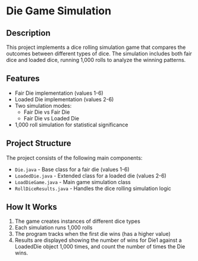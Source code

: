 # Die Game Simulation

## Description
This project implements a dice rolling simulation game that compares the outcomes between different types of dice. The simulation includes both fair dice and loaded dice, running 1,000 rolls to analyze the winning patterns.

## Features
- Fair Die implementation (values 1-6)
- Loaded Die implementation (values 2-6)
- Two simulation modes:
    - Fair Die vs Fair Die
    - Fair Die vs Loaded Die
- 1,000 roll simulation for statistical significance

## Project Structure
The project consists of the following main components:
- `Die.java` - Base class for a fair die (values 1-6)
- `LoadedDie.java` - Extended class for a loaded die (values 2-6)
- `LoadDieGame.java` - Main game simulation class
- `RollDiceResults.java` - Handles the dice rolling simulation logic

## How It Works
1. The game creates instances of different dice types
2. Each simulation runs 1,000 rolls
3. The program tracks when the first die wins (has a higher value)
4. Results are displayed showing the number of wins for Die1
against a LoadedDie object 1,000 times, and count the number of times the Die wins.
